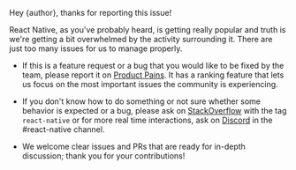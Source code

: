 Hey {author}, thanks for reporting this issue!

React Native, as you've probably heard, is getting really popular and truth is we're getting a bit overwhelmed by the activity surrounding it. There are just too many issues for us to manage properly.

- If this is a feature request or a bug that you would like to be fixed by the team, please report it on [Product Pains](https://productpains.com/product/react-native/). It has a ranking feature that lets us focus on the most important issues the community is experiencing.

- If you don't know how to do something or not sure whether some behavior is expected or a bug, please ask on [StackOverflow](http://stackoverflow.com/questions/tagged/react-native) with the tag `react-native` or for more real time interactions, ask on [Discord](https://discord.gg/0ZcbPKXt5bZjGY5n) in the #react-native channel.

- We welcome clear issues and PRs that are ready for in-depth discussion; thank you for your contributions!
